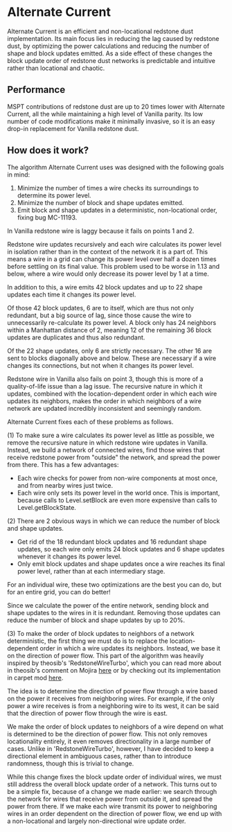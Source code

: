 # Alternate Current

Alternate Current is an efficient and non-locational redstone dust implementation. Its main focus lies in reducing the lag caused by redstone dust, by optimizing the power calculations and reducing the number of shape and block updates emitted. As a side effect of these changes the block update order of redstone dust networks is predictable and intuitive rather than locational and chaotic.

## Performance

MSPT contributions of redstone dust are up to 20 times lower with Alternate Current, all the while maintaining a high level of Vanilla parity. Its low number of code modifications make it minimally invasive, so it is an easy drop-in replacement for Vanilla redstone dust.

## How does it work?

The algorithm Alternate Current uses was designed with the following goals in mind:
1. Minimize the number of times a wire checks its surroundings to determine its power level.
2. Minimize the number of block and shape updates emitted.
3. Emit block and shape updates in a deterministic, non-locational order, fixing bug MC-11193.

In Vanilla redstone wire is laggy because it fails on points 1 and 2.

Redstone wire updates recursively and each wire calculates its power level in isolation rather than in the context of the network it is a part of. This means a wire in a grid can change its power level over half a dozen times before settling on its final value. This problem used to be worse in 1.13 and below, where a wire would only decrease its power level by 1 at a time.

In addition to this, a wire emits 42 block updates and up to 22 shape updates each time it changes its power level.

Of those 42 block updates, 6 are to itself, which are thus not only redundant, but a big source of lag, since those cause the wire to unnecessarily re-calculate its power level. A block only has 24 neighbors within a Manhattan distance of 2, meaning 12 of the remaining 36 block updates are duplicates and thus also redundant.

Of the 22 shape updates, only 6 are strictly necessary. The other 16 are sent to blocks diagonally above and below. These are necessary if a wire changes its connections, but not when it changes its power level.

Redstone wire in Vanilla also fails on point 3, though this is more of a quality-of-life issue than a lag issue. The recursive nature in which it updates, combined with the location-dependent order in which each wire updates its neighbors, makes the order in which neighbors of a wire network are updated incredibly inconsistent and seemingly random.

Alternate Current fixes each of these problems as follows.

(1)
To make sure a wire calculates its power level as little as possible, we remove the recursive nature in which redstone wire updates in Vanilla. Instead, we build a network of connected wires, find those wires that receive redstone power from "outside" the network, and spread the power from there. This has a few advantages:

- Each wire checks for power from non-wire components at most once, and from nearby wires just twice.
- Each wire only sets its power level in the world once. This is important, because calls to Level.setBlock are even more expensive than calls to Level.getBlockState.

(2)
There are 2 obvious ways in which we can reduce the number of block and shape updates.

- Get rid of the 18 redundant block updates and 16 redundant shape updates, so each wire only emits 24 block updates and 6 shape updates whenever it changes its power level.
- Only emit block updates and shape updates once a wire reaches its final power level, rather than at each intermediary stage.

For an individual wire, these two optimizations are the best you can do, but for an entire grid, you can do better!

Since we calculate the power of the entire network, sending block and shape updates to the wires in it is redundant. Removing those updates can reduce the number of block and shape updates by up to 20%.

(3)
To make the order of block updates to neighbors of a network deterministic, the first thing we must do is to replace the location- dependent order in which a wire updates its neighbors. Instead, we base it on the direction of power flow. This part of the algorithm was heavily inspired by theosib's 'RedstoneWireTurbo', which you can read more about in theosib's comment on Mojira [here](https://bugs.mojang.com/browse/MC-81098?focusedCommentId=420777&page=com.atlassian.jira.plugin.system.issuetabpanels%3Acomment-tabpanel#comment-420777) or by checking out its implementation in carpet mod [here](https://github.com/gnembon/fabric-carpet/blob/master/src/main/java/carpet/helpers/RedstoneWireTurbo.java).

The idea is to determine the direction of power flow through a wire based on the power it receives from neighboring wires. For example, if the only power a wire receives is from a neighboring wire to its west, it can be said that the direction of power flow through the wire is east.

We make the order of block updates to neighbors of a wire depend on what is determined to be the direction of power flow. This not only removes locationality entirely, it even removes directionality in a large number of cases. Unlike in 'RedstoneWireTurbo', however, I have decided to keep a directional element in ambiguous cases, rather than to introduce randomness, though this is trivial to change.

While this change fixes the block update order of individual wires, we must still address the overall block update order of a network. This turns out to be a simple fix, because of a change we made earlier: we search through the network for wires that receive power from outside it, and spread the power from there. If we make each wire transmit its power to neighboring wires in an order dependent on the direction of power flow, we end up with a non-locational and largely non-directional wire update order.
